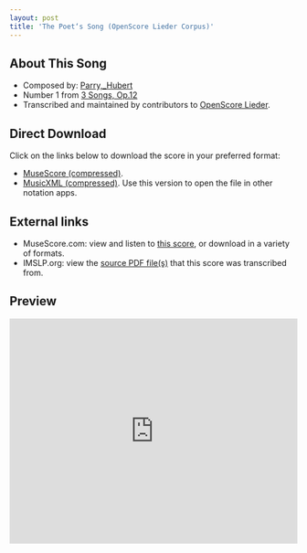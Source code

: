 ```yaml
---
layout: post
title: 'The Poet‘s Song (OpenScore Lieder Corpus)'
---
```


## About This Song

- Composed by: [Parry,_Hubert](https://fourscoreandmore.org/openscore/lieder/Parry,_Hubert)
- Number 1 from [3 Songs, Op.12](https://fourscoreandmore.org/openscore/lieder/Parry,_Hubert/3_Songs,_Op.12)
- Transcribed and maintained by contributors to [OpenScore Lieder].

[OpenScore Lieder]: https://musescore.com/openscore-lieder-corpus

## Direct Download

Click on the links below to download the score in your preferred format:
- [MuseScore (compressed)](https://github.com/openscore/lieder/blob/main/scores/Parry,_Hubert/3_Songs,_Op.12/1_The_Poet‘s_Song/lc6434272.mscz?raw=true).
- [MusicXML (compressed)](https://github.com/openscore/lieder/blob/main/scores/Parry,_Hubert/3_Songs,_Op.12/1_The_Poet‘s_Song/lc6434272.mxl?raw=true). Use this version to open the file in other notation apps.

## External links

- MuseScore.com: view and listen to [this score][MuseScore], or download in a variety of formats.
- IMSLP.org: view the [source PDF file(s)][IMSLP] that this score was transcribed from.

[MuseScore]: https://musescore.com/score/6434272
[IMSLP]: https://imslp.org/wiki/Special:ReverseLookup/184205

## Preview

<iframe width="100%" height="394" src="https://musescore.com/openscore-lieder-corpus/scores/6434272/embed" frameborder="0" allowfullscreen allow="autoplay; fullscreen"></iframe>
